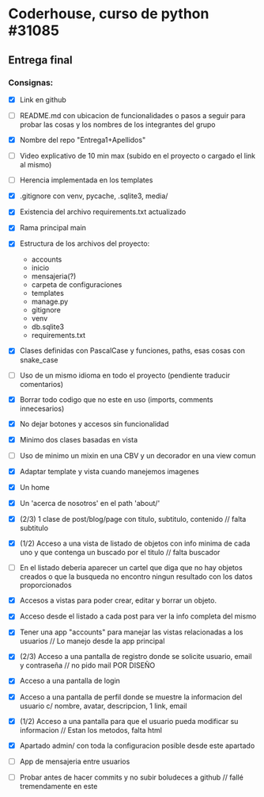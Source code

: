 # Coderhouse, curso de python #31085
## Entrega final
### Consignas:

* [x] Link en github
* [ ] README.md con ubicacion de funcionalidades o pasos a seguir para probar las cosas y los nombres de los integrantes del grupo
* [x] Nombre del repo "Entrega1+Apellidos"
* [ ] Video explicativo de 10 min max (subido en el proyecto o cargado el link al mismo)
* [ ] Herencia implementada en los templates
* [x] .gitignore con venv, pycache, .sqlite3, media/
* [x] Existencia del archivo requirements.txt actualizado
* [x] Rama principal main
* [x] Estructura de los archivos del proyecto:
    * accounts
    * inicio
    * mensajeria(?)
    * carpeta de configuraciones
    * templates
    * manage.py
    * gitignore
    * venv
    * db.sqlite3
    * requirements.txt
* [x] Clases definidas con PascalCase y funciones, paths, esas cosas con snake_case
* [ ] Uso de un mismo idioma en todo el proyecto (pendiente traducir comentarios)
* [x] Borrar todo codigo que no este en uso (imports, comments innecesarios)
* [x] No dejar botones y accesos sin funcionalidad
* [x] Minimo dos clases basadas en vista
* [ ] Uso de minimo un mixin en una CBV y un decorador en una view comun
* [x] Adaptar template y vista cuando manejemos imagenes
* [x] Un home
* [x] Un 'acerca de nosotros' en el path 'about/'
* [x] (2/3) 1 clase de post/blog/page con titulo, subtitulo, contenido // falta subtitulo
* [x] (1/2) Acceso a una vista de listado de objetos con info minima de cada uno y que contenga un buscado por el titulo // falta buscador
* [ ] En el listado deberia aparecer un cartel que diga que no hay objetos creados o que la busqueda no encontro ningun resultado con los datos proporcionados
* [x] Accesos a vistas para poder crear, editar y borrar un objeto.
* [x] Acceso desde el listado a cada post para ver la info completa del mismo
* [x] Tener una app "accounts" para manejar las vistas relacionadas a los usuarios // Lo manejo desde la app principal
* [x] (2/3) Acceso a una pantalla de registro donde se solicite usuario, email y contraseña // no pido mail POR DISEÑO
* [x] Acceso a una pantalla de login
* [x] Acceso a una pantalla de perfil donde se muestre la informacion del usuario c/ nombre, avatar, descripcion, 1 link, email
* [x] (1/2) Acceso a una pantalla para que el usuario pueda modificar su informacion // Estan los metodos, falta html
* [x] Apartado admin/ con toda la configuracion posible desde este apartado
* [ ] App de mensajeria entre usuarios
* [ ] Probar antes de hacer commits y no subir boludeces a github // fallé tremendamente en este

